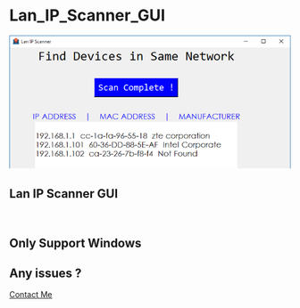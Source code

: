 # Lan_IP_Scanner_GUI

![screenshot](https://github.com/GH0STH4CKER/Lan_IP_Scanner_GUI/blob/main/lanipscanguiss02.png?raw=true)

<h2> Lan IP Scanner GUI </h2>
<br>
<h2> Only Support Windows </h2>


<h2>Any issues ?</h2>
<a href="https://m.me/dimuth92">Contact Me</a>
